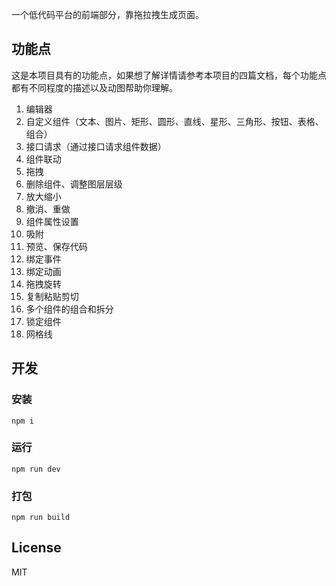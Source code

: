一个低代码平台的前端部分，靠拖拉拽生成页面。
## 功能点
这是本项目具有的功能点，如果想了解详情请参考本项目的四篇文档，每个功能点都有不同程度的描述以及动图帮助你理解。
1. 编辑器
1. 自定义组件（文本、图片、矩形、圆形、直线、星形、三角形、按钮、表格、组合）
1. 接口请求（通过接口请求组件数据）
1. 组件联动
1. 拖拽
1. 删除组件、调整图层层级
1. 放大缩小
1. 撤消、重做
1. 组件属性设置
1. 吸附
1. 预览、保存代码
1. 绑定事件
1. 绑定动画
1. 拖拽旋转
1. 复制粘贴剪切
1. 多个组件的组合和拆分
1. 锁定组件
1. 网格线

## 开发
### 安装
```
npm i
```
### 运行
```
npm run dev
```
### 打包
```
npm run build
```

## License
MIT





